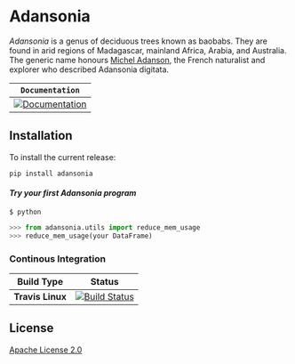 # Adansonia

_Adansonia_ is a genus of deciduous trees known as baobabs. They are found in arid regions of Madagascar, mainland Africa, Arabia, and Australia. The generic name honours [Michel Adanson](https://fr.wikipedia.org/wiki/Michel_Adanson), the French naturalist and explorer who described Adansonia digitata.

| **`Documentation`** |
|-----------------|
| [![Documentation](https://img.shields.io/badge/api-reference-blue.svg)](https://github.com/baobab-group/Adansonia/blob/master/README.md) |


## Installation

To install the current release:

```
pip install adansonia
```

#### *Try your first Adansonia program*

```shell
$ python
```

```python
>>> from adansonia.utils import reduce_mem_usage
>>> reduce_mem_usage(your DataFrame)

```

### Continous Integration

| Build Type      | Status |
| ---             | ---    |
| **Travis Linux**   | [![Build Status](https://travis-ci.com/baobab-group/Adansonia.svg?branch=master)](https://travis-ci.com/baobab-group/Adansonia) |



## License

[Apache License 2.0](LICENSE)
